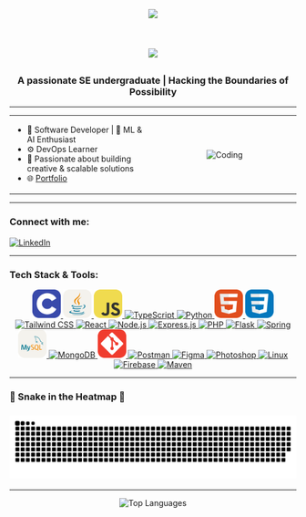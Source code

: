 <p align="center" ><img  src = "https://github.com/7oSkaaa/7oSkaaa/blob/main/Images/about_me.gif?raw=true" width = 100px></p>
<h1 align="center">
    <img src="https://readme-typing-svg.herokuapp.com/?font=Poppins&size=35&weight=500&center=true&vCenter=true&width=500&height=70&color=2cf1eb&duration=5000&lines=Hi+There!+👋;+I'm+Sithija+👽;" />
</h1>
<h3 align="center">A passionate SE undergraduate | Hacking the Boundaries of Possibility</h3>

---
<table align="center" style="border-collapse: collapse;">
<tr border="none">
<td width="50%" align="left">
  
- 🚀 Software Developer | 🤖 ML & AI Enthusiast  
- ⚙️ DevOps Learner  
- 🎯 Passionate about building creative & scalable solutions  
- 🌐 [Portfolio](https://sithija-r.github.io/sithija-portfolio/)





</td>
<td width="50%" align="center">

  <img align="center" alt="Coding" width="450" src="https://repository-images.githubusercontent.com/588181932/e36ec678-7984-4cdd-8e4c-a3932772ff8e">

  
  </td>
</tr>
</table>

---

<h3 align="left">Connect with me:</h3>
<p align="left">
  <a href="https://www.linkedin.com/in/sithija-r-athukorale-625475249/" target="blank">
    <img align="center" src="https://cdn.jsdelivr.net/gh/devicons/devicon/icons/linkedin/linkedin-original.svg" alt="LinkedIn" height="30" width="40" />
  </a>

</p>

---


<h3 align="left">Tech Stack & Tools:</h3>

<p align="center">
  <!-- Programming Languages -->
  <a href="https://www.cprogramming.com/" target="_blank" rel="noreferrer">
    <img src="https://github.com/tandpfun/skill-icons/blob/main/icons/C.svg" alt="C" width="50" height="50"/>
  </a>
  <a href="https://www.java.com" target="_blank" rel="noreferrer">
    <img src="https://github.com/tandpfun/skill-icons/blob/main/icons/Java-Light.svg" alt="Java" width="50" height="50"/>
  </a>
  <a href="https://developer.mozilla.org/en-US/docs/Web/JavaScript" target="_blank" rel="noreferrer">
    <img src="https://github.com/tandpfun/skill-icons/blob/main/icons/JavaScript.svg" alt="JavaScript" width="50" height="50"/>
  </a>
  <a href="https://www.typescriptlang.org/" target="_blank" rel="noreferrer">
    <img src="https://github.com/Scar1109/skill-icons/blob/main/icons/TypeScript.svg" alt="TypeScript" width="50" height="50"/>
  </a>
  <a href="#" target="_blank" rel="noreferrer">
    <img src="https://github.com/Scar1109/skill-icons/blob/main/icons/Python-Dark.svg" alt="Python" width="50" height="50"/>
  </a>

  <!-- Web Technologies -->
  <a href="https://www.w3.org/html/" target="_blank" rel="noreferrer">
    <img src="https://github.com/tandpfun/skill-icons/blob/main/icons/HTML.svg" alt="HTML5" width="50" height="50"/>
  </a>
  <a href="https://www.w3schools.com/css/" target="_blank" rel="noreferrer">
    <img src="https://github.com/tandpfun/skill-icons/blob/main/icons/CSS.svg" alt="CSS3" width="50" height="50"/>
  </a>
  <a href="https://tailwindcss.com/" target="_blank" rel="noreferrer">
    <img src="https://github.com/Scar1109/skill-icons/blob/Scar1109/icons/TailwindCSS-Light.svg" alt="Tailwind CSS" width="50" height="50"/>
  </a>
  <a href="https://reactjs.org/" target="_blank" rel="noreferrer">
    <img src="https://github.com/Scar1109/skill-icons/blob/main/icons/React-Light.svg" alt="React" width="50" height="50"/>
  </a>

  <!-- Backend & Frameworks -->
  <a href="https://nodejs.org" target="_blank" rel="noreferrer">
    <img src="https://github.com/Scar1109/skill-icons/blob/main/icons/NodeJS-Light.svg" alt="Node.js" width="50" height="50"/>
  </a>
  <a href="https://expressjs.com/" target="_blank" rel="noreferrer">
    <img src="https://github.com/Scar1109/skill-icons/blob/main/icons/ExpressJS-Dark.svg" alt="Express.js" width="50" height="50"/>
  </a>
  <a href="https://www.php.net" target="_blank" rel="noreferrer">
    <img src="https://github.com/Scar1109/skill-icons/blob/Scar1109/icons/PHP-Light.svg" alt="PHP" width="50" height="50"/>
  </a>
  <a href="https://flask.palletsprojects.com/" target="_blank" rel="noreferrer">
    <img src="https://github.com/Scar1109/skill-icons/blob/main/icons/Flask-Dark.svg" alt="Flask" width="50" height="50"/>
  </a>
  <a href="#" target="_blank" rel="noreferrer">
    <img src="https://github.com/Scar1109/skill-icons/blob/main/icons/Spring-Dark.svg" alt="Spring" width="50" height="50"/>
  </a>

  <!-- Databases -->
  <a href="https://www.mysql.com/" target="_blank" rel="noreferrer">
    <img src="https://github.com/tandpfun/skill-icons/blob/main/icons/MySQL-Light.svg" alt="MySQL" width="50" height="50"/>
  </a>
  <a href="https://www.mongodb.com/" target="_blank" rel="noreferrer">
    <img src="https://github.com/Scar1109/skill-icons/blob/main/icons/MongoDB.svg" alt="MongoDB" width="50" height="50"/>
  </a>

  <!-- Tools & Platforms -->
  <a href="https://git-scm.com/" target="_blank" rel="noreferrer">
    <img src="https://github.com/tandpfun/skill-icons/blob/main/icons/Git.svg" alt="Git" width="50" height="50"/>
  </a>
  <a href="https://postman.com" target="_blank" rel="noreferrer">
    <img src="https://github.com/Scar1109/skill-icons/blob/main/icons/Postman.svg" alt="Postman" width="50" height="50"/>
  </a>
  <a href="https://www.figma.com/" target="_blank" rel="noreferrer">
    <img src="https://github.com/Scar1109/skill-icons/blob/main/icons/Figma-Light.svg" alt="Figma" width="50" height="50"/>
  </a>
  <a href="https://www.photoshop.com/en" target="_blank" rel="noreferrer">
    <img src="https://github.com/Scar1109/skill-icons/blob/Scar1109/icons/Photoshop.svg" alt="Photoshop" width="50" height="50"/>
  </a>
  <a href="https://www.linux.org/" target="_blank" rel="noreferrer">
    <img src="https://github.com/Scar1109/skill-icons/blob/main/icons/Linux-Light.svg" alt="Linux" width="50" height="50"/>
  </a>
  <a href="https://firebase.google.com/" target="_blank" rel="noreferrer">
    <img src="https://github.com/Scar1109/skill-icons/blob/main/icons/Firebase-Dark.svg" alt="Firebase" width="50" height="50"/>
  </a>
  <a href="https://maven.apache.org/" target="_blank" rel="noreferrer">
    <img src="https://github.com/Scar1109/skill-icons/blob/main/icons/Maven-Dark.svg" alt="Maven" width="50" height="50"/>
  </a>


  <!-- Stacks -->
  
</p>

---

<p align="center">
   <h3 align="left">🐍 Snake in the Heatmap 🐍</h3>
    <h3 align="center">
 <picture align="center">
  <source media="(prefers-color-scheme: dark)" srcset="https://raw.githubusercontent.com/platane/platane/output/github-contribution-grid-snake-dark.svg">
  <source media="(prefers-color-scheme: light)" srcset="https://raw.githubusercontent.com/platane/platane/output/github-contribution-grid-snake.svg">
  <img alt="github contribution grid snake animation" src="https://raw.githubusercontent.com/platane/platane/output/github-contribution-grid-snake.svg">
</picture>
  </h3>
</p>

---


<p align="center">
  <img height="250" src="https://github-readme-stats.vercel.app/api/top-langs/?username=Sithija-R&layout=compact&theme=react&langs_count=7&card_width=500" alt="Top Languages"  />
</p>









